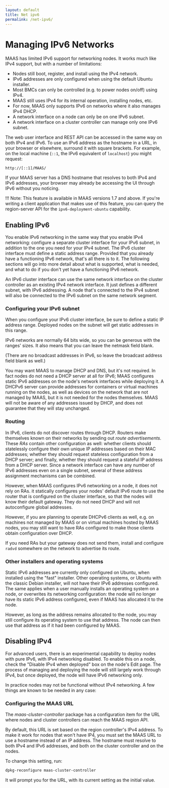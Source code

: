 ```yaml
---
layout: default
title: Net ipv6
permalink: /net-ipv6/
---
```

# Managing IPv6 Networks

MAAS has limited IPv6 support for networking nodes. It works much like IPv4
support, but with a number of limitations:

  -   Nodes still boot, register, and install using the IPv4 network.
  -   IPv6 addresses are only configured when using the default Ubuntu installer.
  -   Most BMCs can only be controlled (e.g. to power nodes on/off) using IPv4.
  -   MAAS still uses IPv4 for its internal operation, installing nodes, etc.
  -   For now, MAAS only supports IPv6 on networks where it also manages IPv4 DHCP.
  -   A network interface on a node can only be on one IPv6 subnet.
  -   A network interface on a cluster controller can manage only one IPv6 subnet.

The web user interface and REST API can be accessed in the same way on both
IPv4 and IPv6. To use an IPv6 address as the hostname in a URL, in your browser
or elsewhere, surround it with square brackets. For example, on the local
machine (`::1`, the IPv6 equivalent of `localhost`) you might request:

    http://[::1]/MAAS/

If your MAAS server has a DNS hostname that resolves to both IPv4 and IPv6
addresses, your browser may already be accessing the UI through IPv6 without you
noticing.

!!! Note: This feature is available in MAAS versions 1.7 and above. If you're 
writing a client application that makes use of this feature, you can query the 
region-server API for the `ipv6-deployment-ubuntu` capability.

## Enabling IPv6

You enable IPv6 networking in the same way that you enable IPv4 networking:
configure a separate cluster interface for your IPv6 subnet, in addition to the
one you need for your IPv4 subnet. The IPv6 cluster interface must define a
static address range. Provided that you already have a functioning IPv6 network,
that's all there is to it. The following sections will go into more detail about
what is supported, what is needed, and what to do if you don't yet have a
functioning IPv6 network.

An IPv6 cluster interface can use the same network interface on the cluster controller as an existing IPv4 network interface. It just defines a different subnet, with IPv6 addressing. A node that's connected to the IPv4 subnet will also be connected to the IPv6 subnet on the same network segment.

### Configuring your IPv6 subnet

When you configure your IPv6 cluster interface, be sure to define a static IP address range. Deployed nodes on the subnet will get static addresses in this range.

IPv6 networks are normally 64 bits wide, so you can be generous with the ranges' sizes. It also means that you can leave the netmask field blank.

(There are no broadcast addresses in IPv6, so leave the broadcast address field blank as well.)

You may want MAAS to manage DHCP and DNS, but it's not required. In fact nodes do not need a DHCP server at all for IPv6; MAAS configures static IPv6 addresses on the node's network interfaces while deploying it. A DHCPv6 server can provide addresses for containers or virtual machines running on the nodes, as well as devices on the network that are not managed by MAAS, but it is not needed for the nodes themselves. MAAS will not be aware of any addresses issued by DHCP, and does not guarantee that they will stay unchanged.

### Routing

In IPv6, clients do not discover routes through DHCP. Routers make themselves known on their networks by sending out *route advertisements*. These *RAs* contain other configuration as well: whether clients should statelessly configure their own unique IP addresses based on their MAC addresses; whether they should request stateless configuration from a DHCP server; and finally, whether they should request a stateful IP address from a DHCP server. Since a network interface can have any number of IPv6 addresses even on a single subnet, several of these address assignment mechanisms can be combined.

However, when MAAS configures IPv6 networking on a node, it does not rely on RAs. it statically configures your nodes' default IPv6 route to use the router that is configured on the cluster interface, so that the nodes will know their default gateway. They do not need DHCP and will not autoconfigure global addresses.

However, if you are planning to operate DHCPv6 clients as well, e.g. on machines not managed by MAAS or on virtual machines hosted by MAAS nodes, you may still want to have RAs configured to make those clients obtain configuration over DHCP.

If you need RAs but your gateway does not send them, install and configure `radvd` somewhere on the network to advertise its route.

### Other installers and operating systems

Static IPv6 addresses are currently only configured on Ubuntu, when installed
using the "fast" installer. Other operating systems, or Ubuntu with the classic
Debian installer, will not have their IPv6 addresses configured. The same
applies when a user manually installs an operating system on a node, or
overwrites its networking configuration: the node will no longer have its static
IPv6 address configured, even if MAAS has allocated it to the node.

However, as long as the address remains allocated to the node, you may still configure its operating system to use that address. The node can then use that address as if it had been configured by MAAS.

## Disabling IPv4

For advanced users, there is an experimental capability to deploy nodes with
pure IPv6, with IPv4 networking disabled. To enable this on a node, check the
"Disable IPv4 when deployed" box on the node's Edit page. The process of
managing and deploying the node will still largely work through IPv4, but once
deployed, the node will have IPv6 networking only.

In practice nodes may not be functional without IPv4 networking. A few things
are known to be needed in any case:

### Configuring the MAAS URL

The *maas-cluster-controller* package has a configuration item for the URL where
nodes and cluster controllers can reach the MAAS region API.

By default, this URL is set based on the region controller's IPv4 address. To
make it work for nodes that won't have IP4, you must set the MAAS URL to use a
hostname instead of an IP address. The hostname must resolve to both IPv4 and
IPv6 addresses, and both on the cluster controller and on the nodes.

To change this setting, run:

```bash 
dpkg-reconfigure maas-cluster-controller
```
It will prompt you for the URL, with its current setting as the initial value.
